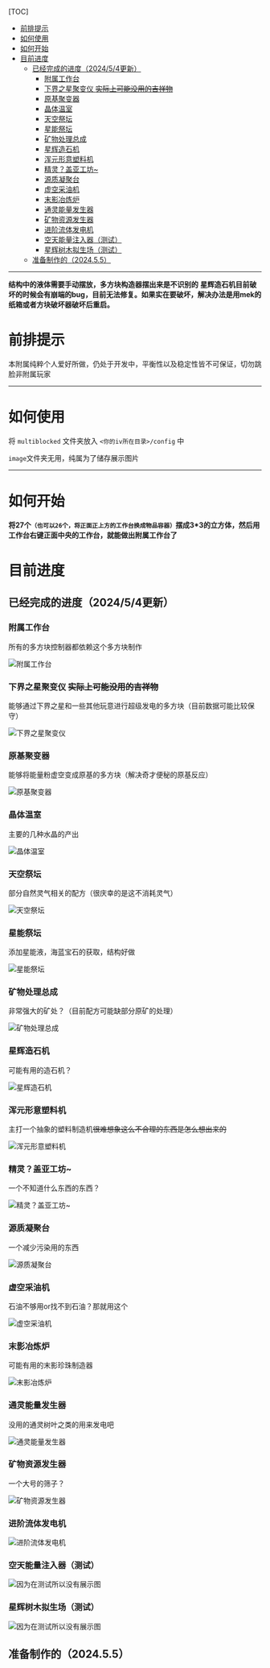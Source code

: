 [TOC]

- [前排提示](#前排提示)
- [如何使用](#如何使用)
- [如何开始](#如何开始)
- [目前进度](#目前进度)
  - [已经完成的进度（2024/5/4更新）](#已经完成的进度202454更新)
    - [附属工作台](#附属工作台)
    - [下界之星聚变仪 ~~实际上可能没用的吉祥物~~](#下界之星聚变仪-实际上可能没用的吉祥物)
    - [原基聚变器](#原基聚变器)
    - [晶体温室](#晶体温室)
    - [天空祭坛](#天空祭坛)
    - [星能祭坛](#星能祭坛)
    - [矿物处理总成](#矿物处理总成)
    - [星辉造石机](#星辉造石机)
    - [浑元形意塑料机](#浑元形意塑料机)
    - [精灵？盖亚工坊~](#精灵盖亚工坊)
    - [源质凝聚台](#源质凝聚台)
    - [虚空采油机](#虚空采油机)
    - [末影冶炼炉](#末影冶炼炉)
    - [通灵能量发生器](#通灵能量发生器)
    - [矿物资源发生器](#矿物资源发生器)
    - [进阶流体发电机](#进阶流体发电机)
    - [空天能量注入器（测试）](#空天能量注入器测试)
    - [星辉树木拟生场（测试）](#星辉树木拟生场测试)
  - [准备制作的（2024.5.5）](#准备制作的202455)

---

**结构中的液体需要手动摆放，多方块构造器摆出来是不识别的**
**星辉造石机目前破坏的时候会有崩端的bug，目前无法修复。如果实在要破坏，解决办法是用mek的纸箱或者方块破坏器破坏后重启。**

# 前排提示

本附属纯粹个人爱好所做，仍处于开发中，平衡性以及稳定性皆不可保证，切勿跳脸非附属玩家


---

# 如何使用

将 `multiblocked` 文件夹放入 `<你的iv所在目录>/config` 中

`image`文件夹无用，纯属为了储存展示图片

---

# 如何开始

**将27个`（也可以26个，将正面正上方的工作台换成物品容器）`摆成3*3的立方体，然后用工作台右键正面中央的工作台，就能做出附属工作台了**

# 目前进度

## 已经完成的进度（2024/5/4更新）

### 附属工作台
所有的多方块控制器都依赖这个多方块制作

![附属工作台](image/附属工作台.png)

### 下界之星聚变仪 ~~实际上可能没用的吉祥物~~

能够通过下界之星和一些其他玩意进行超级发电的多方块（目前数据可能比较保守）

![下界之星聚变仪](image/下界之星聚变仪.png)

### 原基聚变器

能够将能量粉虚空变成原基的多方块（解决奇才便秘的原基反应）

![原基聚变器](image/原基聚变仪.png)

### 晶体温室

主要的几种水晶的产出

![晶体温室](image/晶体温室.png)

### 天空祭坛

部分自然灵气相关的配方（很庆幸的是这不消耗灵气）

![天空祭坛](image/天空祭坛.png)

### 星能祭坛

添加星能液，海蓝宝石的获取，结构好做

![星能祭坛](image/星能祭坛.png)

### 矿物处理总成

非常强大的矿处？（目前配方可能缺部分原矿的处理）

![矿物处理总成](image/矿物处理总成.png)

### 星辉造石机

可能有用的造石机？

![星辉造石机](image/星辉造石机.png)

### 浑元形意塑料机

主打一个抽象的塑料制造机~~很难想象这么不合理的东西是怎么想出来的~~

![浑元形意塑料机](image/浑元形意塑料机.png)

### 精灵？盖亚工坊~

一个不知道什么东西的东西？

![精灵？盖亚工坊~](image/精灵？盖亚工坊~.png)

### 源质凝聚台

一个减少污染用的东西

![源质凝聚台](image/源质凝聚台.png)

### 虚空采油机

石油不够用or找不到石油？那就用这个

![虚空采油机](image/虚空采油机.png)

### 末影冶炼炉

可能有用的末影珍珠制造器

![末影冶炼炉](image/末影冶炼炉.png)

### 通灵能量发生器

没用的通灵树叶之类的用来发电吧

![通灵能量发生器](image/通灵能量发生器.png)

### 矿物资源发生器

一个大号的筛子？

![矿物资源发生器](image/矿物资源发生器.png)

### 进阶流体发电机

![进阶流体发电机](image/进阶流体发电机.png)

### 空天能量注入器（测试）

![因为在测试所以没有展示图](image/空天能量注入器.png)

### 星辉树木拟生场（测试）

![因为在测试所以没有展示图](image/星辉树木拟生场.png)



## 准备制作的（2024.5.5）




